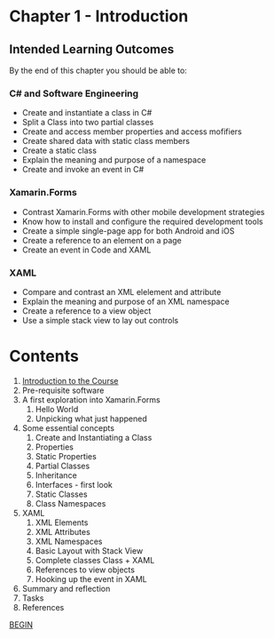 # Chapter 1 - Introduction

## Intended Learning Outcomes
By the end of this chapter you should be able to:

### C# and Software Engineering
- Create and instantiate a class in C#
- Split a Class into two partial classes
- Create and access member properties and access mofifiers
- Create shared data with static class members
- Create a static class
- Explain the meaning and purpose of a namespace
- Create and invoke an event in C#

### Xamarin.Forms

- Contrast Xamarin.Forms with other mobile development strategies
- Know how to install and configure the required development tools
- Create a simple single-page app for both Android and iOS
- Create a reference to an element on a page
- Create an event in Code and XAML

### XAML
- Compare and contrast an XML elelement and attribute
- Explain the meaning and purpose of an XML namespace
- Create a reference to a view object
- Use a simple stack view to lay out controls

# Contents

1. [Introduction to the Course](Introduction_to_the_Course.md)
1. Pre-requisite software
1. A first exploration into Xamarin.Forms
   1. Hello World
   1. Unpicking what just happened
1. Some essential concepts
   1. Create and Instantiating a Class
   1. Properties
   1. Static Properties
   1. Partial Classes
   1. Inheritance
   1. Interfaces - first look
   1. Static Classes
   1. Class Namespaces
1. XAML
   1. XML Elements
   1. XML Attributes
   1. XML Namespaces
   1. Basic Layout with Stack View
   1. Complete classes Class + XAML
   1. References to view objects
   1. Hooking up the event in XAML
1. Summary and reflection
1. Tasks
1. References

[BEGIN](Introduction_to_the_Course.md)

 
 

